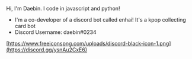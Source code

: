 Hi, I'm Daebin. I code in javascript and python! 
   - I'm a co-developer of a discord bot called enhai! It's a kpop collecting card bot
   - Discord Username: daebin#0234

[https://www.freeiconspng.com/uploads/discord-black-icon-1.png](https://discord.gg/ysnAu2CxE6)
